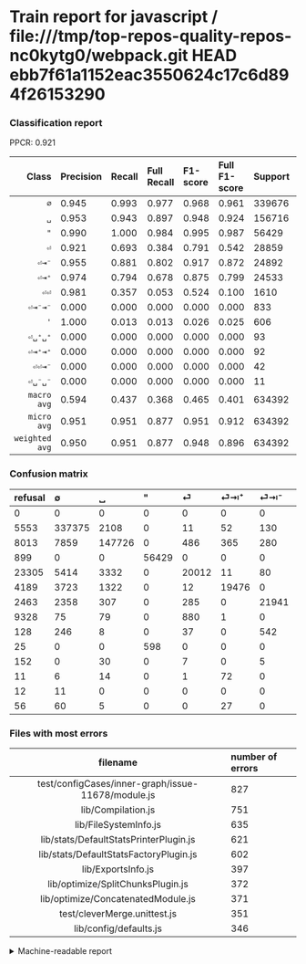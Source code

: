 # Train report for javascript / file:///tmp/top-repos-quality-repos-nc0kytg0/webpack.git HEAD ebb7f61a1152eac3550624c17c6d894f26153290

### Classification report

PPCR: 0.921

| Class | Precision | Recall | Full Recall | F1-score | Full F1-score | Support | Full Support | PPCR |
|------:|:----------|:-------|:------------|:---------|:---------|:--------|:-------------|:-----|
| `∅` | 0.945| 0.993| 0.977| 0.968| 0.961| 339676| 345229| 0.984 |
| `␣` | 0.953| 0.943| 0.897| 0.948| 0.924| 156716| 164729| 0.951 |
| `"` | 0.990| 1.000| 0.984| 0.995| 0.987| 56429| 57328| 0.984 |
| `⏎` | 0.921| 0.693| 0.384| 0.791| 0.542| 28859| 52164| 0.553 |
| `⏎⇥⁻` | 0.955| 0.881| 0.802| 0.917| 0.872| 24892| 27355| 0.910 |
| `⏎⇥⁺` | 0.974| 0.794| 0.678| 0.875| 0.799| 24533| 28722| 0.854 |
| `⏎⏎` | 0.981| 0.357| 0.053| 0.524| 0.100| 1610| 10938| 0.147 |
| `⏎⇥⁻⇥⁻` | 0.000| 0.000| 0.000| 0.000| 0.000| 833| 961| 0.867 |
| `'` | 1.000| 0.013| 0.013| 0.026| 0.025| 606| 631| 0.960 |
| `⏎␣⁺␣⁺` | 0.000| 0.000| 0.000| 0.000| 0.000| 93| 104| 0.894 |
| `⏎⇥⁺⇥⁺` | 0.000| 0.000| 0.000| 0.000| 0.000| 92| 148| 0.622 |
| `⏎⏎⇥⁻` | 0.000| 0.000| 0.000| 0.000| 0.000| 42| 194| 0.216 |
| `⏎␣⁻␣⁻` | 0.000| 0.000| 0.000| 0.000| 0.000| 11| 23| 0.478 |
| `macro avg` | 0.594| 0.437| 0.368| 0.465| 0.401| 634392| 688526| 0.921 |
| `micro avg` | 0.951| 0.951| 0.877| 0.951| 0.912| 634392| 688526| 0.921 |
| `weighted avg` | 0.950| 0.951| 0.877| 0.948| 0.896| 634392| 688526| 0.921 |

### Confusion matrix

|refusal|  ∅| ␣| "| ⏎| ⏎⇥⁺| ⏎⇥⁻| ⏎⏎| ⏎⇥⁻⇥⁻| '| ⏎⏎⇥⁻| ⏎␣⁺␣⁺| ⏎␣⁻␣⁻| ⏎⇥⁺⇥⁺| 
|:---|:---|:---|:---|:---|:---|:---|:---|:---|:---|:---|:---|:---|:---|
|0 |0 |0 |0 |0 |0 |0 |0 |0 |0 |0 |0 |0 |0 |
|5553 |337375 |2108 |0 |11 |52 |130 |0 |0 |0 |0 |0 |0 |0 |
|8013 |7859 |147726 |0 |486 |365 |280 |0 |0 |0 |0 |0 |0 |0 |
|899 |0 |0 |56429 |0 |0 |0 |0 |0 |0 |0 |0 |0 |0 |
|23305 |5414 |3332 |0 |20012 |11 |80 |10 |0 |0 |0 |0 |0 |0 |
|4189 |3723 |1322 |0 |12 |19476 |0 |0 |0 |0 |0 |0 |0 |0 |
|2463 |2358 |307 |0 |285 |0 |21941 |1 |0 |0 |0 |0 |0 |0 |
|9328 |75 |79 |0 |880 |1 |0 |575 |0 |0 |0 |0 |0 |0 |
|128 |246 |8 |0 |37 |0 |542 |0 |0 |0 |0 |0 |0 |0 |
|25 |0 |0 |598 |0 |0 |0 |0 |0 |8 |0 |0 |0 |0 |
|152 |0 |30 |0 |7 |0 |5 |0 |0 |0 |0 |0 |0 |0 |
|11 |6 |14 |0 |1 |72 |0 |0 |0 |0 |0 |0 |0 |0 |
|12 |11 |0 |0 |0 |0 |0 |0 |0 |0 |0 |0 |0 |0 |
|56 |60 |5 |0 |0 |27 |0 |0 |0 |0 |0 |0 |0 |0 |

### Files with most errors

| filename | number of errors|
|:----:|:-----|
| test/configCases/inner-graph/issue-11678/module.js | 827 |
| lib/Compilation.js | 751 |
| lib/FileSystemInfo.js | 635 |
| lib/stats/DefaultStatsPrinterPlugin.js | 621 |
| lib/stats/DefaultStatsFactoryPlugin.js | 602 |
| lib/ExportsInfo.js | 397 |
| lib/optimize/SplitChunksPlugin.js | 372 |
| lib/optimize/ConcatenatedModule.js | 371 |
| test/cleverMerge.unittest.js | 351 |
| lib/config/defaults.js | 346 |

<details>
    <summary>Machine-readable report</summary>
```json
{
  "cl_report": {"\"": {"f1-score": 0.9947292342405867, "precision": 0.9895137391060375, "recall": 1.0, "support": 56429}, "\u0027": {"f1-score": 0.026058631921824105, "precision": 1.0, "recall": 0.013201320132013201, "support": 606}, "macro avg": {"f1-score": 0.46486821448999965, "precision": 0.5937154883925782, "recall": 0.4365356167558784, "support": 634392}, "micro avg": {"f1-score": 0.951370761295855, "precision": 0.951370761295855, "recall": 0.951370761295855, "support": 634392}, "weighted avg": {"f1-score": 0.9483012154105225, "precision": 0.9498392918824766, "recall": 0.951370761295855, "support": 634392}, "\u2205": {"f1-score": 0.9683511695558142, "precision": 0.944691944322328, "recall": 0.9932258976200851, "support": 339676}, "\u23ce": {"f1-score": 0.7911444949594781, "precision": 0.920896415259307, "recall": 0.6934405211545792, "support": 28859}, "\u23ce\u21e5\u207a": {"f1-score": 0.8745986483148842, "precision": 0.9736052789442111, "recall": 0.7938694819223088, "support": 24533}, "\u23ce\u21e5\u207a\u21e5\u207a": {"f1-score": 0.0, "precision": 0.0, "recall": 0.0, "support": 92}, "\u23ce\u21e5\u207b": {"f1-score": 0.9166910382285356, "precision": 0.9548698755331186, "recall": 0.8814478547324441, "support": 24892}, "\u23ce\u21e5\u207b\u21e5\u207b": {"f1-score": 0.0, "precision": 0.0, "recall": 0.0, "support": 833}, "\u23ce\u23ce": {"f1-score": 0.52367941712204, "precision": 0.9812286689419796, "recall": 0.35714285714285715, "support": 1610}, "\u23ce\u23ce\u21e5\u207b": {"f1-score": 0.0, "precision": 0.0, "recall": 0.0, "support": 42}, "\u23ce\u2423\u207a\u2423\u207a": {"f1-score": 0.0, "precision": 0.0, "recall": 0.0, "support": 93}, "\u23ce\u2423\u207b\u2423\u207b": {"f1-score": 0.0, "precision": 0.0, "recall": 0.0, "support": 11}, "\u2423": {"f1-score": 0.9480341540268317, "precision": 0.9534954269965339, "recall": 0.9426350851221318, "support": 156716}},
  "cl_report_full": {"\"": {"f1-score": 0.9869091863058022, "precision": 0.9895137391060375, "recall": 0.9843183086798772, "support": 57328}, "\u0027": {"f1-score": 0.025039123630672927, "precision": 1.0, "recall": 0.012678288431061807, "support": 631}, "macro avg": {"f1-score": 0.40073697370606154, "precision": 0.5937154883925782, "recall": 0.3682618396843138, "support": 688526}, "micro avg": {"f1-score": 0.9124405291937974, "precision": 0.951370761295855, "recall": 0.8765711098782036, "support": 688526}, "weighted avg": {"f1-score": 0.8956264085653416, "precision": 0.9490068975306, "recall": 0.8765711098782036, "support": 688526}, "\u2205": {"f1-score": 0.9606951460512902, "precision": 0.944691944322328, "recall": 0.9772498834107216, "support": 345229}, "\u23ce": {"f1-score": 0.5416333987414574, "precision": 0.920896415259307, "recall": 0.38363622421593435, "support": 52164}, "\u23ce\u21e5\u207a": {"f1-score": 0.7994089397857406, "precision": 0.9736052789442111, "recall": 0.6780864842281178, "support": 28722}, "\u23ce\u21e5\u207a\u21e5\u207a": {"f1-score": 0.0, "precision": 0.0, "recall": 0.0, "support": 148}, "\u23ce\u21e5\u207b": {"f1-score": 0.8718335883019093, "precision": 0.9548698755331186, "recall": 0.802083714129044, "support": 27355}, "\u23ce\u21e5\u207b\u21e5\u207b": {"f1-score": 0.0, "precision": 0.0, "recall": 0.0, "support": 961}, "\u23ce\u23ce": {"f1-score": 0.09979173897952101, "precision": 0.9812286689419796, "recall": 0.052569025415980984, "support": 10938}, "\u23ce\u23ce\u21e5\u207b": {"f1-score": 0.0, "precision": 0.0, "recall": 0.0, "support": 194}, "\u23ce\u2423\u207a\u2423\u207a": {"f1-score": 0.0, "precision": 0.0, "recall": 0.0, "support": 104}, "\u23ce\u2423\u207b\u2423\u207b": {"f1-score": 0.0, "precision": 0.0, "recall": 0.0, "support": 23}, "\u2423": {"f1-score": 0.9242695363824063, "precision": 0.9534954269965339, "recall": 0.896781987385342, "support": 164729}},
  "ppcr": 0.9213769705138223
}
```
</details>
